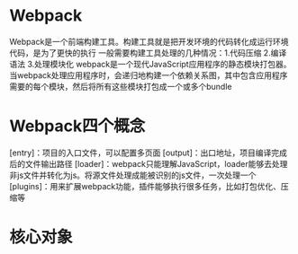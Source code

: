 # Webpack
Webpack是一个前端构建工具。构建工具就是把开发环境的代码转化成运行环境代码，是为了更快的执行
一般需要构建工具处理的几种情况：1.代码压缩
                             2.编译语法
                             3.处理模块化
webpack是一个现代JavaScript应用程序的静态模块打包器。当webpack处理应用程序时，会递归地构建一个依赖关系图，其中包含应用程序需要的每个模块，然后将所有这些模块打包成一个或多个bundle

# Webpack四个概念
[entry]：项目的入口文件，可以配置多页面
[output]：出口地址，项目编译完成后的文件输出路径
[loader]：webpack只能理解JavaScript，loader能够去处理非js文件并转化为js。将源文件处理成能被识别的js文件，一次处理一个
[plugins]：用来扩展webpack功能，插件能够执行很多任务，比如打包优化、压缩等

# 核心对象
